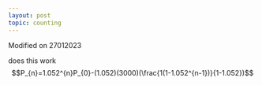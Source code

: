 ```yaml
---
layout: post
topic: counting
---
```

Modified on 27012023

does this work
$$P_{n}=1.052^{n}P_{0}-(1.052)(3000)(\frac{1(1-1.052^{n-1})}{1-1.052})$$  

